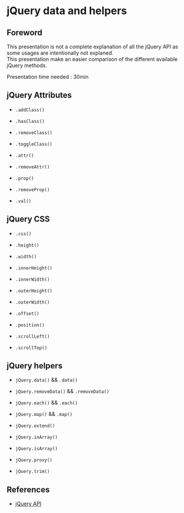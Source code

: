 # jQuery data and helpers

## Foreword

This presentation is not a complete explanation of all the jQuery API as some usages are intentionally not explaned.  
This presentation make an easier comparison of the different available jQuery methods.

Presentation time needed : 30min

## jQuery Attributes

* `.addClass()`
* `.hasClass()`
* `.removeClass()`
* `.toggleClass()`

* `.attr()`
* `.removeAttr()`

* `.prop()`
* `.removeProp()`

* `.val()`

## jQuery CSS

* `.css()`

* `.height()`
* `.width()`
* `.innerHeight()`
* `.innerWidth()`
* `.outerHeight()`
* `.outerWidth()`

* `.offset()`
* `.position()`

* `.scrollLeft()`
* `.scrollTop()`

## jQuery helpers

* `jQuery.data()` && `.data()`
* `jQuery.removeData()` && `.removeData()`

* `jQuery.each()` && `.each()`
* `jQuery.map()` && `.map()`

* `jQuery.extend()`

* `jQuery.inArray()`
* `jQuery.isArray()`

* `jQuery.proxy()`

* `jQuery.trim()`

## References

* [jQuery API](http://api.jquery.com/)
